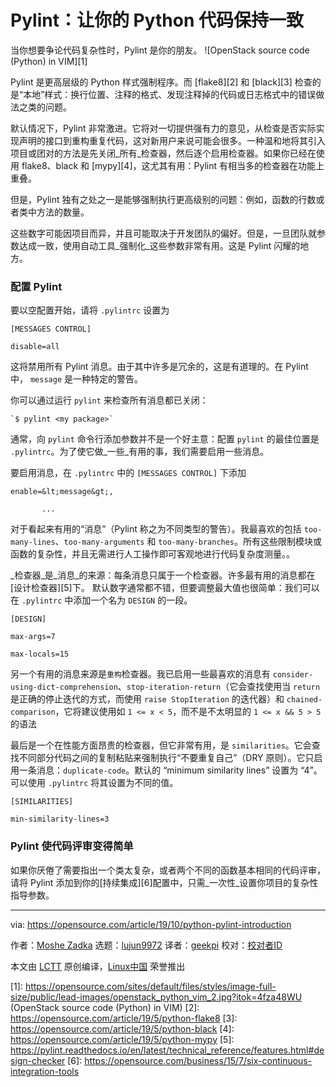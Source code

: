 [#]: collector: (lujun9972)
[#]: translator: (geekpi)
[#]: reviewer: ( )
[#]: publisher: ( )
[#]: url: ( )
[#]: subject: (Pylint: Making your Python code consistent)
[#]: via: (https://opensource.com/article/19/10/python-pylint-introduction)
[#]: author: (Moshe Zadka https://opensource.com/users/moshez)

Pylint：让你的 Python 代码保持一致
======
当你想要争论代码复杂性时，Pylint 是你的朋友。
![OpenStack source code \(Python\) in VIM][1]

Pylint 是更高层级的 Python 样式强制程序。而 [flake8][2] 和 [black][3] 检查的是“本地”样式：换行位置、注释的格式、发现注释掉的代码或日志格式中的错误做法之类的问题。

默认情况下，Pylint 非常激进。它将对一切提供强有力的意见，从检查是否实际实现声明的接口到重构重复代码，这对新用户来说可能会很多。一种温和地将其引入项目或团对的方法是先关闭_所有_检查器，然后逐个启用检查器。如果你已经在使用 flake8、black 和 [mypy][4]，这尤其有用：Pylint 有相当多的检查器在功能上重叠。

但是，Pylint 独有之处之一是能够强制执行更高级别的问题：例如，函数的行数或者类中方法的数量。

这些数字可能因项目而异，并且可能取决于开发团队的偏好。但是，一旦团队就参数达成一致，使用自动工具_强制化_这些参数非常有用。这是 Pylint 闪耀的地方。

### 配置 Pylint

要以空配置开始，请将 `.pylintrc` 设置为


```
[MESSAGES CONTROL]

disable=all
```

这将禁用所有 Pylint 消息。由于其中许多是冗余的，这是有道理的。在 Pylint 中， `message` 是一种特定的警告。

你可以通过运行 `pylint` 来检查所有消息都已关闭：


```
`$ pylint <my package>`
```

通常，向 `pylint` 命令行添加参数并不是一个好主意：配置 `pylint` 的最佳位置是 `.pylintrc`。为了使它做_一些_有用的事，我们需要启用一些消息。

要启用消息，在  `.pylintrc` 中的 `[MESSAGES CONTROL]` 下添加


```
enable=&lt;message&gt;,

       ...
```

对于看起来有用的“消息”（Pylint 称之为不同类型的警告）。我最喜欢的包括 `too-many-lines`、`too-many-arguments` 和 `too-many-branches`。所有这些限制模块或函数的复杂性，并且无需进行人工操作即可客观地进行代码复杂度测量。。

_检查器_是_消息_的来源：每条消息只属于一个检查器。许多最有用的消息都在[设计检查器][5]下。 默认数字通常都不错，但要调整最大值也很简单：我们可以在 `.pylintrc` 中添加一个名为 `DESIGN` 的一段。


```
[DESIGN]

max-args=7

max-locals=15
```

另一个有用的消息来源是`重构`检查器。我已启用一些最喜欢的消息有 `consider-using-dict-comprehension`、`stop-iteration-return`（它会查找使用当 `return` 是正确的停止迭代的方式，而使用 `raise StopIteration` 的迭代器）和 `chained-comparison`，它将建议使用如 `1 <= x < 5`，而不是不太明显的  `1 <= x && 5 > 5` 的语法

最后是一个在性能方面昂贵的检查器，但它非常有用，是 `similarities`。它会查找不同部分代码之间的复制粘贴来强制执行“不要重复自己”（DRY 原则）。它只启用一条消息：`duplicate-code`。默认的 “minimum similarity lines” 设置为 “4”。可以使用 `.pylintrc` 将其设置为不同的值。

```
[SIMILARITIES]

min-similarity-lines=3
```

### Pylint 使代码评审变得简单

如果你厌倦了需要指出一个类太复杂，或者两个不同的函数基本相同的代码评审，请将 Pylint 添加到你的[持续集成][6]配置中，只需_一次性_设置你项目的复杂性指导参数。

--------------------------------------------------------------------------------

via: https://opensource.com/article/19/10/python-pylint-introduction

作者：[Moshe Zadka][a]
选题：[lujun9972][b]
译者：[geekpi](https://github.com/geekpi)
校对：[校对者ID](https://github.com/校对者ID)

本文由 [LCTT](https://github.com/LCTT/TranslateProject) 原创编译，[Linux中国](https://linux.cn/) 荣誉推出

[a]: https://opensource.com/users/moshez
[b]: https://github.com/lujun9972
[1]: https://opensource.com/sites/default/files/styles/image-full-size/public/lead-images/openstack_python_vim_2.jpg?itok=4fza48WU (OpenStack source code (Python) in VIM)
[2]: https://opensource.com/article/19/5/python-flake8
[3]: https://opensource.com/article/19/5/python-black
[4]: https://opensource.com/article/19/5/python-mypy
[5]: https://pylint.readthedocs.io/en/latest/technical_reference/features.html#design-checker
[6]: https://opensource.com/business/15/7/six-continuous-integration-tools
